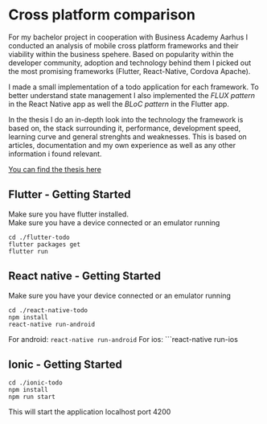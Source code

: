 # Cross platform comparison
For my bachelor project in cooperation with Business Academy Aarhus I conducted an analysis of mobile cross platform frameworks and their viability within the business spehere. Based on popularity within the developer community, adoption and technology behind them I picked out the most promising frameworks (Flutter, React-Native, Cordova Apache). 


I made a small implementation of a todo application for each framework. To better understand state management I also implemented the *FLUX pattern* in the React Native app as well the *BLoC pattern* in the Flutter app.


In the thesis I do an in-depth look into the technology the framework is based on, the stack surrounding it, performance, development speed, learning curve and general strenghts and weaknesses. This is based on articles, documentation and my own experience as well as any other information i found relevant.


[You can find the thesis here](./mobile-cross-platform-framework-analysis.pdf)
 
## Flutter - Getting Started
Make sure you have flutter installed.<br/>
Make sure you have a device connected or an emulator running

```
cd ./flutter-todo
flutter packages get
flutter run
```


 ## React native - Getting Started
Make sure you have your device connected or an emulator running
```
cd ./react-native-todo
npm install 
react-native run-android
```
For android: ```react-native run-android```
For ios:   ```react-native run-ios

 ## Ionic - Getting Started
```
cd ./ionic-todo
npm install
npm run start
```
This will start the application localhost port 4200
